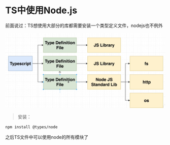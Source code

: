# TS中使用Node.js

前面说过：TS想使用大部分的库都需要安装一个类型定义文件，nodejs也不例外

![13-ts中使用nodejs](../../前端图片/typescript/13-ts中使用nodejs.PNG)



> 安装：

```
npm install @types/node
```

之后TS文件中可以使用node的所有模块了